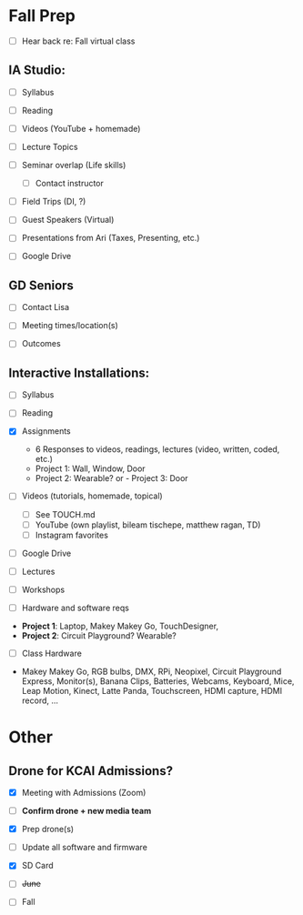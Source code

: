 # Fall Prep

- [ ] Hear back re: Fall virtual class


## IA Studio:
- [ ] Syllabus
- [ ] Reading
- [ ] Videos (YouTube + homemade)
- [ ] Lecture Topics
- [ ] Seminar overlap (Life skills)
  - [ ] Contact instructor
- [ ] Field Trips (DI, ?)
- [ ] Guest Speakers (Virtual)
- [ ] Presentations from Ari (Taxes, Presenting, etc.)
- [ ] Google Drive


## GD Seniors
- [ ] Contact Lisa
- [ ] Meeting times/location(s)
- [ ] Outcomes


## Interactive Installations:
- [ ] Syllabus 
- [ ] Reading
- [X] Assignments 
  - 6 Responses to videos, readings, lectures  (video, written, coded, etc.)
  - Project 1: Wall, Window, Door
  - Project 2: Wearable?
  or - Project 3: Door
- [ ] Videos (tutorials, homemade, topical)
  - [ ] See TOUCH.md
  - [ ] YouTube (own playlist, bileam tischepe, matthew ragan, TD)
  - [ ] Instagram favorites
- [ ] Google Drive
- [ ] Lectures
- [ ] Workshops

- [ ] Hardware and software reqs
- **Project 1**: Laptop, Makey Makey Go, TouchDesigner, 
- **Project 2**: Circuit Playground? Wearable? 

- [ ] Class Hardware
- Makey Makey Go, RGB bulbs, DMX, RPi, Neopixel, Circuit Playground Express, Monitor(s), Banana Clips, Batteries, Webcams, Keyboard, Mice, Leap Motion, Kinect, Latte Panda, Touchscreen, HDMI capture, HDMI record, ...


# Other

## Drone for KCAI Admissions?
- [X] Meeting with Admissions (Zoom)
- [ ] **Confirm drone + new media team**

- [X] Prep drone(s)
- [ ] Update all software and firmware
- [X] SD Card
- [ ] ~~June~~
- [ ] Fall
